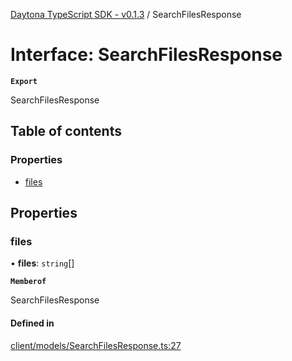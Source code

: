 [Daytona TypeScript SDK - v0.1.3](../README.md) / SearchFilesResponse

# Interface: SearchFilesResponse

**`Export`**

SearchFilesResponse

## Table of contents

### Properties

- [files](SearchFilesResponse.md#files)

## Properties

### files

• **files**: `string`[]

**`Memberof`**

SearchFilesResponse

#### Defined in

[client/models/SearchFilesResponse.ts:27](https://github.com/daytonaio/sdk/blob/626c9044a00981097946c265eb07e895370c02bc/packages/typescript/src/client/models/SearchFilesResponse.ts#L27)
